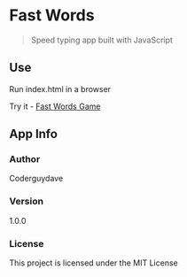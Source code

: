 # Fast Words

> Speed typing app built with JavaScript

## Use

Run index.html in a browser

Try it - [Fast Words Game](https://coderguydave.github.io/fast_words)

## App Info

### Author

Coderguydave

### Version

1.0.0

### License

This project is licensed under the MIT License
